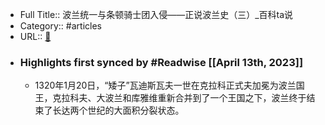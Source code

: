 - Full Title:: 波兰统一与条顿骑士团入侵——正说波兰史（三）_百科ta说
- Category:: #articles
- URL:: [🔗](https://baike.baidu.com/tashuo/browse/content?id=b7f93dd6bcb0efd7aa3eaf2b&bk_fr=planet&fromModule=issue-list_issue-list)
- ### Highlights first synced by #Readwise [[April 13th, 2023]]
    - 1320年1月20日，“矮子”瓦迪斯瓦夫一世在克拉科正式夫加冕为波兰国王，克拉科夫、大波兰和库雅维重新合并到了一个王国之下，波兰终于结束了长达两个世纪的大面积分裂状态。
